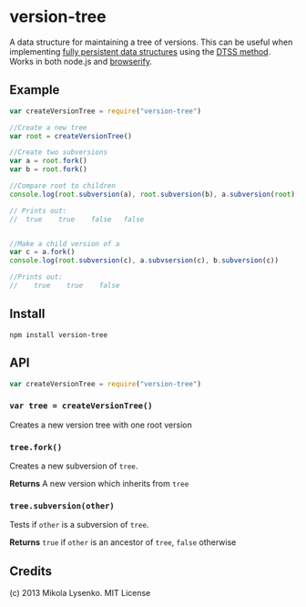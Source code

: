 version-tree
============
A data structure for maintaining a tree of versions.  This can be useful when implementing [fully persistent data structures](http://en.wikipedia.org/wiki/Persistent_data_structure) using the [DTSS method](http://www.cs.cmu.edu/~sleator/papers/Persistence.htm).  Works in both node.js and [browserify](http://browserify.org/).

## Example

```javascript
var createVersionTree = require("version-tree")

//Create a new tree
var root = createVersionTree()

//Create two subversions
var a = root.fork()
var b = root.fork()

//Compare root to children
console.log(root.subversion(a), root.subversion(b), a.subversion(root), b.subversion(a))

// Prints out:
//  true    true    false   false


//Make a child version of a
var c = a.fork()
console.log(root.subversion(c), a.subvsersion(c), b.subversion(c))

//Prints out:
//    true    true    false
```

## Install

    npm install version-tree

## API

```javascript
var createVersionTree = require("version-tree")
```

### `var tree = createVersionTree()`
Creates a new version tree with one root version

### `tree.fork()`
Creates a new subversion of `tree`.

**Returns** A new version which inherits from `tree`

### `tree.subversion(other)`
Tests if `other` is a subversion of `tree`.

**Returns** `true` if `other` is an ancestor of `tree`, `false` otherwise

## Credits
(c) 2013 Mikola Lysenko. MIT License

